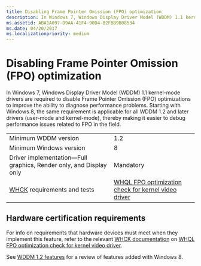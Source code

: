 ```yaml
---
title: Disabling Frame Pointer Omission (FPO) optimization
description: In Windows 7, Windows Display Driver Model (WDDM) 1.1 kernel-mode drivers are required to disable Frame Pointer Omission (FPO) optimizations to improve the ability to diagnose performance problems.
ms.assetid: ABA1A097-D9AA-41F4-90D4-B2FBB9B08534
ms.date: 04/20/2017
ms.localizationpriority: medium
---
```


# Disabling Frame Pointer Omission (FPO) optimization


In Windows 7, Windows Display Driver Model (WDDM) 1.1 kernel-mode drivers are required to disable Frame Pointer Omission (FPO) optimizations to improve the ability to diagnose performance problems. Starting with Windows 8, the same requirement is applicable for all WDDM 1.2 and later drivers (user-mode and kernel-mode), thereby making it easier to debug performance issues related to FPO in the field.

|                                                                                   |                                                                                    |
|-----------------------------------------------------------------------------------|------------------------------------------------------------------------------------|
| Minimum WDDM version                                                              | 1.2                                                                                |
| Minimum Windows version                                                           | 8                                                                                  |
| Driver implementation—Full graphics, Render only, and Display only                | Mandatory                                                                          |
| [WHCK](https://docs.microsoft.com/windows-hardware/test/hlk/windows-hardware-lab-kit) requirements and tests | [WHQL FPO optimization check for kernel video driver](https://docs.microsoft.com/windows-hardware/test/hlk/testref/2ad364ea-73db-47b6-a627-dea13e7c17d2) |

 

## <span id="Hardware_certification_requirements"></span><span id="hardware_certification_requirements"></span><span id="HARDWARE_CERTIFICATION_REQUIREMENTS"></span>Hardware certification requirements


For info on requirements that hardware devices must meet when they implement this feature, refer to the relevant [WHCK documentation](https://docs.microsoft.com/windows-hardware/test/hlk/windows-hardware-lab-kit) on [WHQL FPO optimization check for kernel video driver](https://docs.microsoft.com/windows-hardware/test/hlk/testref/2ad364ea-73db-47b6-a627-dea13e7c17d2).

See [WDDM 1.2 features](wddm-v1-2-features.md) for a review of features added with Windows 8.

 

 





